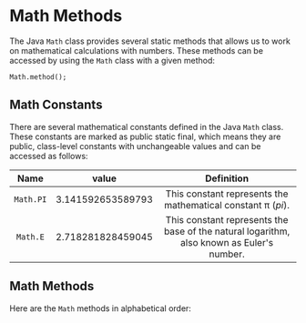 # Math Methods

The Java `Math` class provides several static methods that allows us to work on mathematical calculations with numbers. These methods can be accessed by using the `Math` class with a given method:

```pseudo
Math.method();
```

## Math Constants

There are several mathematical constants defined in the Java `Math` class. These constants are marked as public static final, which means they are public, class-level constants with unchangeable values and can be accessed as follows:

|   Name    |       value       |                                        Definition                                         |
| :-------: | :---------------: | :---------------------------------------------------------------------------------------: |
| `Math.PI` | 3.141592653589793 |               This constant represents the mathematical constant π (_pi_).                |
| `Math.E`  | 2.718281828459045 | This constant represents the base of the natural logarithm, also known as Euler's number. |

## Math Methods

Here are the `Math` methods in alphabetical order: